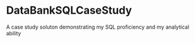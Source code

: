# DataBankSQLCaseStudy
A case study soluton demonstrating my SQL proficiency and my analytical ability
